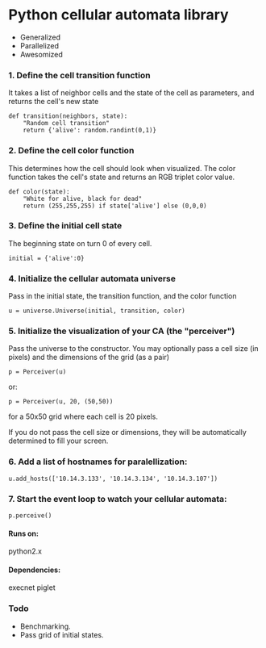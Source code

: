 # Python cellular automata library

* Generalized
* Parallelized
* Awesomized

### 1. Define the cell transition function

It takes a list of neighbor cells and the state of the cell as parameters, and
returns the cell's new state

	def transition(neighbors, state):
		"Random cell transition"
		return {'alive': random.randint(0,1)}

### 2. Define the cell color function

This determines how the cell should look when visualized. The color function
takes the cell's state and returns an RGB triplet color value.

	def color(state):
		"White for alive, black for dead"
		return (255,255,255) if state['alive'] else (0,0,0)

### 3. Define the initial cell state

The beginning state on turn 0 of every cell.

	initial = {'alive':0}

### 4. Initialize the cellular automata universe

Pass in the initial state, the transition function, and the color function

	u = universe.Universe(initial, transition, color)

### 5. Initialize the visualization of your CA (the "perceiver")

Pass the universe to the constructor. You may optionally pass a cell size (in
pixels) and the dimensions of the grid (as a pair)

	p = Perceiver(u)

or:

	p = Perceiver(u, 20, (50,50))

for a 50x50 grid where each cell is 20 pixels.

If you do not pass the cell size or dimensions, they will be automatically
determined to fill your screen.

### 6. Add a list of hostnames for paralellization:

	u.add_hosts(['10.14.3.133', '10.14.3.134', '10.14.3.107'])

### 7. Start the event loop to watch your cellular automata:

	p.perceive()

#### Runs on:
python2.x

#### Dependencies:
execnet
piglet

### Todo
* Benchmarking.
* Pass grid of initial states.
